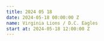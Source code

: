 ```yaml
---
title: 2024 05 18
date: 2024-05-18 00:00:00 Z
name: Virginia Lions / D.C. Eagles
start at: 2024-05-18 12:00:00 Z
---
```


